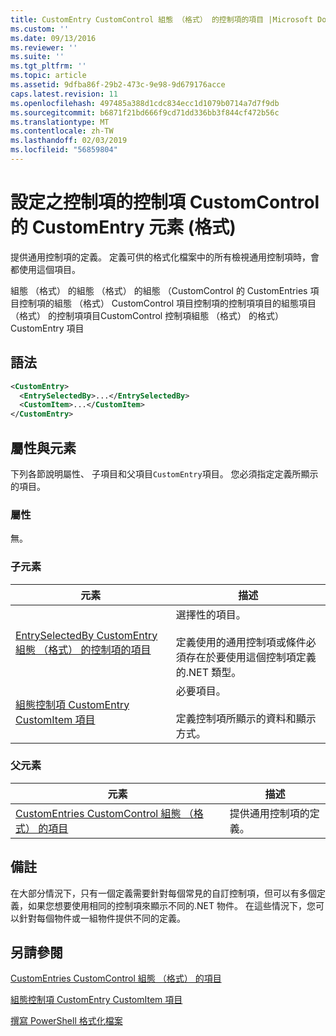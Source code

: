 ```yaml
---
title: CustomEntry CustomControl 組態 （格式） 的控制項的項目 |Microsoft Docs
ms.custom: ''
ms.date: 09/13/2016
ms.reviewer: ''
ms.suite: ''
ms.tgt_pltfrm: ''
ms.topic: article
ms.assetid: 9dfba86f-29b2-473c-9e98-9d679176acce
caps.latest.revision: 11
ms.openlocfilehash: 497485a388d1cdc834ecc1d1079b0714a7d7f9db
ms.sourcegitcommit: b6871f21bd666f9cd71dd336bb3f844cf472b56c
ms.translationtype: MT
ms.contentlocale: zh-TW
ms.lasthandoff: 02/03/2019
ms.locfileid: "56859804"
---
```

# <a name="customentry-element-for-customcontrol-for-controls-for-configuration-format"></a>設定之控制項的控制項 CustomControl 的 CustomEntry 元素 (格式)

提供通用控制項的定義。 定義可供的格式化檔案中的所有檢視通用控制項時，會都使用這個項目。

組態 （格式） 的組態 （格式） 的組態 （CustomControl 的 CustomEntries 項目控制項的組態 （格式） CustomControl 項目控制項的控制項項目的組態項目 （格式） 的控制項項目CustomControl 控制項組態 （格式） 的格式） CustomEntry 項目

## <a name="syntax"></a>語法

```xml
<CustomEntry>
  <EntrySelectedBy>...</EntrySelectedBy>
  <CustomItem>...</CustomItem>
</CustomEntry>

```

## <a name="attributes-and-elements"></a>屬性與元素

下列各節說明屬性、 子項目和父項目`CustomEntry`項目。 您必須指定定義所顯示的項目。

### <a name="attributes"></a>屬性

無。

### <a name="child-elements"></a>子元素

|元素|描述|
|-------------|-----------------|
|[EntrySelectedBy CustomEntry 組態 （格式） 的控制項的項目](./entryselectedby-element-for-customentry-for-controls-for-configuration-format.md)|選擇性的項目。<br /><br /> 定義使用的通用控制項或條件必須存在於要使用這個控制項定義的.NET 類型。|
|[組態控制項 CustomEntry CustomItem 項目](./customitem-element-for-customentry-for-controls-for-configuration-format.md)|必要項目。<br /><br /> 定義控制項所顯示的資料和顯示方式。|

### <a name="parent-elements"></a>父元素

|元素|描述|
|-------------|-----------------|
|[CustomEntries CustomControl 組態 （格式） 的項目](./customentries-element-for-customcontrol-for-controls-for-configuration-format.md)|提供通用控制項的定義。|

## <a name="remarks"></a>備註

在大部分情況下，只有一個定義需要針對每個常見的自訂控制項，但可以有多個定義，如果您想要使用相同的控制項來顯示不同的.NET 物件。 在這些情況下，您可以針對每個物件或一組物件提供不同的定義。

## <a name="see-also"></a>另請參閱

[CustomEntries CustomControl 組態 （格式） 的項目](./customentries-element-for-customcontrol-for-controls-for-configuration-format.md)

[組態控制項 CustomEntry CustomItem 項目](./customitem-element-for-customentry-for-controls-for-configuration-format.md)

[撰寫 PowerShell 格式化檔案](./writing-a-powershell-formatting-file.md)
